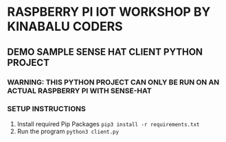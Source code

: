# RASPBERRY PI IOT WORKSHOP BY KINABALU CODERS

## DEMO SAMPLE SENSE HAT CLIENT PYTHON PROJECT

### WARNING: THIS PYTHON PROJECT CAN ONLY BE RUN ON AN ACTUAL RASPBERRY PI WITH SENSE-HAT
### SETUP INSTRUCTIONS

1. Install required Pip Packages `pip3 install -r requirements.txt`
2. Run the program `python3 client.py`